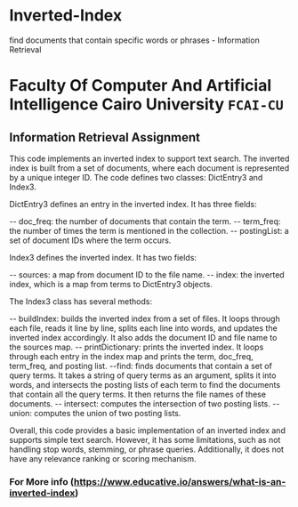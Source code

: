 # Inverted-Index
find documents that contain specific words or phrases - Information Retrieval

# Faculty Of Computer And Artificial Intelligence Cairo University `FCAI-CU`

## Information Retrieval Assignment

This code implements an inverted index to support text search. The inverted index is built from a set of documents, where each document is represented by a unique integer ID. The code defines two classes: DictEntry3 and Index3.

DictEntry3 defines an entry in the inverted index. It has three fields:

-- doc_freq: the number of documents that contain the term.
-- term_freq: the number of times the term is mentioned in the collection.
-- postingList: a set of document IDs where the term occurs.


Index3 defines the inverted index. It has two fields:

-- sources: a map from document ID to the file name.
-- index: the inverted index, which is a map from terms to DictEntry3 objects.


The Index3 class has several methods:

-- buildIndex: builds the inverted index from a set of files. It loops through each file, reads it line by line, splits each line into words, and updates the inverted index accordingly. It also adds the document ID and file name to the sources map.
-- printDictionary: prints the inverted index. It loops through each entry in the index map and prints the term, doc_freq, term_freq, and posting list.
--find: finds documents that contain a set of query terms. It takes a string of query terms as an argument, splits it into words, and intersects the posting lists of each term to find the documents that contain all the query terms. It then returns the file names of these documents.
-- intersect: computes the intersection of two posting lists.
-- union: computes the union of two posting lists.

Overall, this code provides a basic implementation of an inverted index and supports simple text search. However, it has some limitations, such as not handling stop words, stemming, or phrase queries. Additionally, it does not have any relevance ranking or scoring mechanism.

### For More info (https://www.educative.io/answers/what-is-an-inverted-index)

